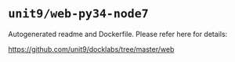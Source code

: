# `unit9/web-py34-node7`

Autogenerated readme and Dockerfile. Please refer here for details:

<https://github.com/unit9/docklabs/tree/master/web>
